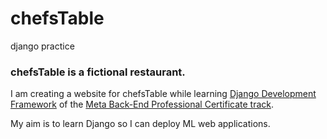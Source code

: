 # chefsTable
 django practice

 ### chefsTable is a fictional restaurant. 
 
 I am creating a website for chefsTable while learning [Django Development Framework](https://www.coursera.org/learn/django-web-framework/home/info) of the [Meta Back-End Professional Certificate track](https://www.coursera.org/professional-certificates/meta-back-end-developer).
 
 My aim is to learn Django so I can deploy ML web applications.
